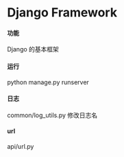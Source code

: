 # Django Framework

#### 功能
Django 的基本框架


#### 运行
python manage.py runserver

#### 日志
common/log_utils.py 修改日志名

#### url
api/url.py